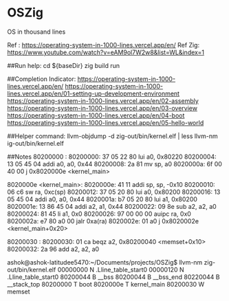 # OSZig
OS in thousand lines

Ref : https://operating-system-in-1000-lines.vercel.app/en/
Ref Zig: https://www.youtube.com/watch?v=eAM9ol7W2w8&list=WL&index=1

##Run help:
cd ${baseDir}
zig build run

##Completion Indicator:
https://operating-system-in-1000-lines.vercel.app/en/
https://operating-system-in-1000-lines.vercel.app/en/01-setting-up-development-environment
https://operating-system-in-1000-lines.vercel.app/en/02-assembly
https://operating-system-in-1000-lines.vercel.app/en/03-overview
https://operating-system-in-1000-lines.vercel.app/en/04-boot
https://operating-system-in-1000-lines.vercel.app/en/05-hello-world

##Helper command:
llvm-objdump -d zig-out/bin/kernel.elf | less
llvm-nm ig-out/bin/kernel.elf


##Notes
80200000 <boot>:
80200000: 37 05 22 80   lui     a0, 0x80220
80200004: 13 05 45 04   addi    a0, a0, 0x44
80200008: 2a 81         mv      sp, a0
8020000a: 6f 00 40 00   j       0x8020000e <kernel_main>

8020000e <kernel_main>:
8020000e: 41 11         addi    sp, sp, -0x10
80200010: 06 c6         sw      ra, 0xc(sp)
80200012: 37 05 20 80   lui     a0, 0x80200
80200016: 13 05 45 04   addi    a0, a0, 0x44
8020001a: b7 05 20 80   lui     a1, 0x80200
8020001e: 13 86 45 04   addi    a2, a1, 0x44
80200022: 09 8e         sub     a2, a2, a0
80200024: 81 45         li      a1, 0x0
80200026: 97 00 00 00   auipc   ra, 0x0
8020002a: e7 80 a0 00   jalr    0xa(ra) <memset>
8020002e: 01 a0         j       0x8020002e <kernel_main+0x20>

80200030 <memset>:
80200030: 01 ca         beqz    a2, 0x80200040 <memset+0x10>
80200032: 2a 96         add     a2, a2, a0

ashok@ashok-latitudee5470:~/Documents/projects/OSZig$ llvm-nm zig-out/bin/kernel.elf
00000000 N .Lline_table_start0
00000120 N .Lline_table_start0
80200044 B __bss
80200044 B __bss_end
80220044 B __stack_top
80200000 T boot
8020000e T kernel_main
80200030 W memset
